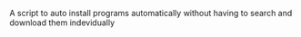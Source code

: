 A script to auto install programs automatically without having to search and download them indevidually